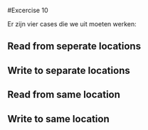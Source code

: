 #Excercise 10

Er zijn vier cases die we uit moeten werken:
## Read from seperate locations


## Write to separate locations


## Read from same location


## Write to same location
